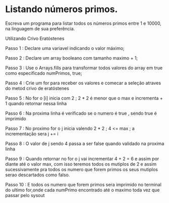 # Listando números primos.

Escreva um programa para listar todos os números primos entre 1 e 10000, na
linguagem de sua preferência.

Utilizando Crivo Eratóstenes

Passo 1 : Declare uma variavel indicando o valor máximo;

Passo 2 : Declare um array booleano com tamanho maximo + 1;

Passo 3 : Use o Arrays.fills  para transformar todos valores do array em true como especificado numPrimos, true;

Passo 4 : Crie um for para receber os valores e comecar a seleção atraves do metod
crivo de eratóstenes

Passo 5 : No for o [i] inicia com 2 ; 2 * 2 é menor que o max  e
incrementa + 1 quando retornar nessa linha

Passo 6 : Na proxima  linha é verificado se o numero é true , sendo true é imprimido

Passo 7 : No proximo for o j inicia valendo 2 * 2 ; 4 <= max ; a incrementação sera j += i

Passo 8 : O valor de j sendo 4 passa a ser false quando validado na proxima linha

Passo 9 : Quando retornar no for o j vai  incrementar  4 + 2 = 6 e assim por diante até o valor max, com isso teremos todos os mutiplos de 2 e assim sucessivamente  pra todos os numero que forem primos os seus mutiplos serao descartados
como falso.

Passo 10 : E todos os numero que forem primos sera imprimido no terminal do  ultimo for,onde cada numPrimo encontrado até o maximo toda vez que passar pelo sysout


        